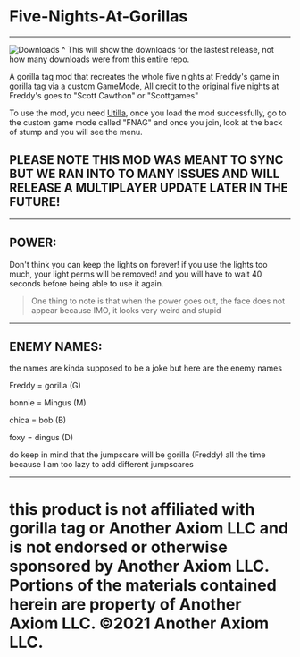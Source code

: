 # Five-Nights-At-Gorillas
-------------------------------------------------------------------------------------------------------------------------------------------------------

![Downloads](https://img.shields.io/github/downloads/MrBanana01/Five-Nights-At-Gorillas/total.svg)
^ This will show the downloads for the lastest release, not how many downloads were from this entire repo.

A gorilla tag mod that recreates the whole five nights at Freddy's game in gorilla tag via a custom GameMode, All credit to the original five nights at Freddy's goes to "Scott Cawthon" or "Scottgames"

To use the mod, you need [Utilla](https://github.com/legoandmars/Utilla), once you load the mod successfully, go to the custom game mode called "FNAG" and once you join, look at the back of stump and you will see the menu.

## PLEASE NOTE THIS MOD WAS MEANT TO SYNC BUT WE RAN INTO TO MANY ISSUES AND WILL RELEASE A MULTIPLAYER UPDATE LATER IN THE FUTURE!

-------------------------------------------------------------------------------------------------------------------------------------------------------

## POWER:
Don't think you can keep the lights on forever! if you use the lights too much, your light perms will be removed! and you will have to wait 40 seconds before being able to use it again.
> One thing to note is that when the power goes out, the face does not appear because IMO, it looks very weird and stupid


-------------------------------------------------------------------------------------------------------------------------------------------------------

## ENEMY NAMES:
the names are kinda supposed to be a joke but here are the enemy names

Freddy = gorilla (G)

bonnie = Mingus (M)

chica = bob (B)

foxy = dingus (D)

do keep in mind that the jumpscare will be gorilla (Freddy) all the time because I am too lazy to add different jumpscares 

-------------------------------------------------------------------------------------------------------------------------------------------------------
# this product is not affiliated with gorilla tag or Another Axiom LLC and is not endorsed or otherwise sponsored by Another Axiom LLC. Portions of the materials contained herein are property of Another Axiom LLC. ©2021 Another Axiom LLC.
